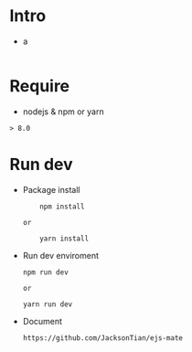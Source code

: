 # Intro
- a 
```
```
# Require
- nodejs & npm or yarn
```
> 8.0
```

# Run dev
- Package install
    ```
        npm install
    ```
    `or`
    ```
        yarn install
    ```
- Run dev enviroment
    ```
    npm run dev
    ```
    `or`
    ```
    yarn run dev
    ```
- Document
    ```
    https://github.com/JacksonTian/ejs-mate
    ```